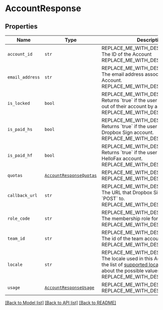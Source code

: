 # AccountResponse



## Properties
Name | Type | Description | Notes
------------ | ------------- | ------------- | -------------
| `account_id` | ```str``` | REPLACE_ME_WITH_DESCRIPTION_BEGIN The ID of the Account REPLACE_ME_WITH_DESCRIPTION_END |  |
| `email_address` | ```str``` | REPLACE_ME_WITH_DESCRIPTION_BEGIN The email address associated with the Account. REPLACE_ME_WITH_DESCRIPTION_END |  |
| `is_locked` | ```bool``` | REPLACE_ME_WITH_DESCRIPTION_BEGIN Returns &#x60;true&#x60; if the user has been locked out of their account by a team admin. REPLACE_ME_WITH_DESCRIPTION_END |  |
| `is_paid_hs` | ```bool``` | REPLACE_ME_WITH_DESCRIPTION_BEGIN Returns &#x60;true&#x60; if the user has a paid Dropbox Sign account. REPLACE_ME_WITH_DESCRIPTION_END |  |
| `is_paid_hf` | ```bool``` | REPLACE_ME_WITH_DESCRIPTION_BEGIN Returns &#x60;true&#x60; if the user has a paid HelloFax account. REPLACE_ME_WITH_DESCRIPTION_END |  |
| `quotas` | [```AccountResponseQuotas```](AccountResponseQuotas.md) | REPLACE_ME_WITH_DESCRIPTION_BEGIN  REPLACE_ME_WITH_DESCRIPTION_END |  |
| `callback_url` | ```str``` | REPLACE_ME_WITH_DESCRIPTION_BEGIN The URL that Dropbox Sign events will &#x60;POST&#x60; to. REPLACE_ME_WITH_DESCRIPTION_END |  |
| `role_code` | ```str``` | REPLACE_ME_WITH_DESCRIPTION_BEGIN The membership role for the team. REPLACE_ME_WITH_DESCRIPTION_END |  |
| `team_id` | ```str``` | REPLACE_ME_WITH_DESCRIPTION_BEGIN The id of the team account belongs to. REPLACE_ME_WITH_DESCRIPTION_END |  |
| `locale` | ```str``` | REPLACE_ME_WITH_DESCRIPTION_BEGIN The locale used in this Account. Check out the list of [supported locales](/api/reference/constants/#supported-locales) to learn more about the possible values. REPLACE_ME_WITH_DESCRIPTION_END |  |
| `usage` | [```AccountResponseUsage```](AccountResponseUsage.md) | REPLACE_ME_WITH_DESCRIPTION_BEGIN  REPLACE_ME_WITH_DESCRIPTION_END |  |

[[Back to Model list]](../README.md#documentation-for-models) [[Back to API list]](../README.md#documentation-for-api-endpoints) [[Back to README]](../README.md)


